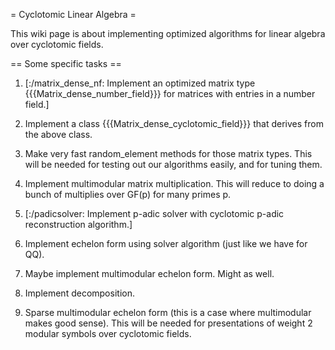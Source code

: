 = Cyclotomic Linear Algebra =

This wiki page is about implementing optimized algorithms for linear algebra over cyclotomic fields.



== Some specific tasks ==

 1. [:/matrix_dense_nf: Implement an optimized matrix type {{{Matrix_dense_number_field}}} for matrices with entries in a number field.]

 1. Implement a class {{{Matrix_dense_cyclotomic_field}}} that derives from the above class.

 1. Make very fast random_element methods for those matrix types.   This will be needed for testing out our algorithms easily, and for tuning them.

 1. Implement multimodular matrix multiplication. This will reduce to doing a bunch of multiplies over GF(p) for many primes p.

 1. [:/padicsolver: Implement p-adic solver with cyclotomic p-adic reconstruction algorithm.]

 1. Implement echelon form using solver algorithm (just like we have for QQ).

 1. Maybe implement multimodular echelon form.   Might as well. 

 1. Implement decomposition.

 1. Sparse multimodular echelon form (this is a case where multimodular makes good sense). This will be needed for presentations of weight 2 modular symbols over cyclotomic fields. 
